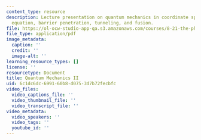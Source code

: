 ```yaml
---
content_type: resource
description: Lecture presentation on quantum mechanics in coordinate space, the Schrodinger
  equation, barrier penetration, tunneling, and fusion.
file: https://ol-ocw-studio-app-qa.s3.amazonaws.com/courses/8-21-the-physics-of-energy-fall-2009/6c1dc6dc699160b8d0753d7b72fecbfc_MIT8_21s09_lec14.pdf
file_type: application/pdf
image_metadata:
  caption: ''
  credit: ''
  image-alt: ''
learning_resource_types: []
license: ''
resourcetype: Document
title: Quantum Mechanics II
uid: 6c1dc6dc-6991-60b8-d075-3d7b72fecbfc
video_files:
  video_captions_file: ''
  video_thumbnail_file: ''
  video_transcript_file: ''
video_metadata:
  video_speakers: ''
  video_tags: ''
  youtube_id: ''
---
```

